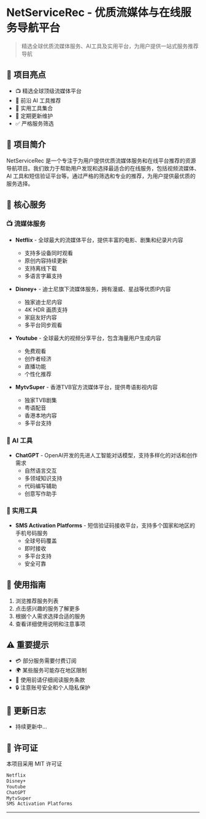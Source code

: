 # NetServiceRec - 优质流媒体与在线服务导航平台

> 精选全球优质流媒体服务、AI工具及实用平台，为用户提供一站式服务推荐导航

## 🌟 项目亮点

- 📺 精选全球顶级流媒体平台
- 🤖 前沿 AI 工具推荐
- 🔧 实用工具集合
- 🔄 定期更新维护
- ✅ 严格服务筛选

## 📖 项目简介

NetServiceRec 是一个专注于为用户提供优质流媒体服务和在线平台推荐的资源导航项目。我们致力于帮助用户发现和选择最适合的在线服务，包括视频流媒体、AI 工具和短信验证平台等。通过严格的筛选和专业的推荐，为用户提供最优质的服务选择。

## 🎯 核心服务

### 📺 流媒体服务

- **Netflix** - 全球最大的流媒体平台，提供丰富的电影、剧集和纪录片内容
  - 支持多设备同时观看
  - 原创内容持续更新
  - 支持离线下载
  - 多语言字幕支持

- **Disney+** - 迪士尼旗下流媒体服务，拥有漫威、星战等优质IP内容
  - 独家迪士尼内容
  - 4K HDR 画质支持
  - 家庭友好内容
  - 多平台同步观看

- **Youtube** - 全球最大的视频分享平台，包含海量用户生成内容
  - 免费观看
  - 创作者经济
  - 直播功能
  - 个性化推荐

- **MytvSuper** - 香港TVB官方流媒体平台，提供粤语影视内容
  - 独家TVB剧集
  - 粤语配音
  - 香港本地内容
  - 多平台支持

### 🤖 AI 工具

- **ChatGPT** - OpenAI开发的先进人工智能对话模型，支持多样化的对话和创作需求
  - 自然语言交互
  - 多领域知识支持
  - 代码编写辅助
  - 创意写作助手

### 🔧 实用工具

- **SMS Activation Platforms** - 短信验证码接收平台，支持多个国家和地区的手机号码服务
  - 全球号码覆盖
  - 即时接收
  - 多平台支持
  - 安全可靠

## 📝 使用指南

1. 浏览推荐服务列表
2. 点击感兴趣的服务了解更多
3. 根据个人需求选择合适的服务
4. 查看详细使用说明和注意事项

## ⚠️ 重要提示

- 💳 部分服务需要付费订阅
- 🌍 某些服务可能存在地区限制
- 📜 使用前请仔细阅读服务条款
- 🔒 注意账号安全和个人隐私保护

## 🔄 更新日志

- 持续更新中...


## 📄 许可证

本项目采用 MIT 许可证
```bash
Netflix
Disney+
Youtube
ChatGPT
MytvSuper
SMS Activation Platforms
```  
---  

